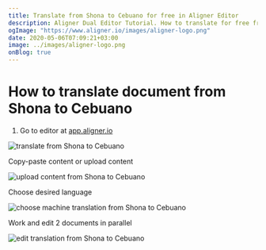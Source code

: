 ```yaml
---
title: Translate from Shona to Cebuano for free in Aligner Editor
description: Aligner Dual Editor Tutorial. How to translate for free from Shona to Cebuano. Aligner is multilingual document management platform. 
ogImage: "https://www.aligner.io/images/aligner-logo.png"
date: 2020-05-06T07:09:21+03:00
image: ../images/aligner-logo.png
onBlog: true
---
```


# How to translate document from Shona to Cebuano

1. Go to editor at [app.aligner.io](https://app.aligner.io "Aligner App web page")

![translate from Shona to Cebuano](../aligner-blank-editor.png "translate from Shona to Cebuano")

Copy-paste content or upload content

![upload content from Shona to Cebuano](../aligner-uploaded-document.png "upload content from Shona to Cebuano")

Choose desired language

![choose machine translation from Shona to Cebuano](../aligner-language-dropdown.png "choose machine translation from Shona to Cebuano")

Work and edit 2 documents in parallel

![edit translation from Shona to Cebuano](../aligner-double-sitded-editor.png "edit translation from Shona to Cebuano")

